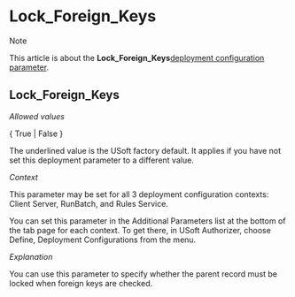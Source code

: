 # Lock_Foreign_Keys



> [!NOTE]
> This article is about the **Lock_Foreign_Keys**[deployment configuration parameter](/docs/Authorisation%20and%20access/Deployment%20configurations/Deployment%20configuration%20parameters.md).

## **Lock_Foreign_Keys**

*Allowed values*

{ True \| False }

The underlined value is the USoft factory default. It applies if you have not set this deployment parameter to a different value.

*Context*

This parameter may be set for all 3 deployment configuration contexts: Client Server, RunBatch, and Rules Service.

You can set this parameter in the Additional Parameters list at the bottom of the tab page for each context. To get there, in USoft Authorizer, choose Define, Deployment Configurations from the menu.

*Explanation*

You can use this parameter to specify whether the parent record must be locked when foreign keys are checked.